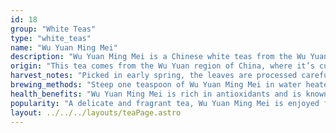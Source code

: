 ```yaml
---
id: 18
group: "White Teas"
type: "white_teas"
name: "Wu Yuan Ming Mei"
description: "Wu Yuan Ming Mei is a Chinese white teas from the Wu Yuan region, offering a fresh, floral flavor with a smooth, delicate finish."
origin: "This tea comes from the Wu Yuan region of China, where it’s cultivated for its fresh, delicate taste."
harvest_notes: "Picked in early spring, the leaves are processed carefully to preserve their freshness and subtle flavors."
brewing_methods: "Steep one teaspoon of Wu Yuan Ming Mei in water heated to 80°C (176°F) for 2-3 minutes for a fragrant and light cup."
health_benefits: "Wu Yuan Ming Mei is rich in antioxidants and is known for its potential to reduce inflammation and support heart health."
popularity: "A delicate and fragrant tea, Wu Yuan Ming Mei is enjoyed for its lightness and refreshing taste."
layout: ../../../layouts/teaPage.astro
---
```

